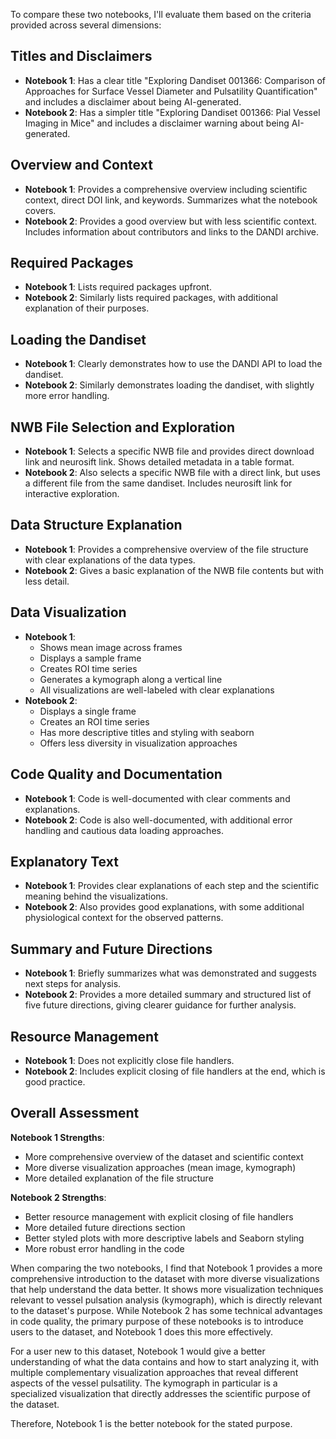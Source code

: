 To compare these two notebooks, I'll evaluate them based on the criteria provided across several dimensions:

## Titles and Disclaimers
- **Notebook 1**: Has a clear title "Exploring Dandiset 001366: Comparison of Approaches for Surface Vessel Diameter and Pulsatility Quantification" and includes a disclaimer about being AI-generated.
- **Notebook 2**: Has a simpler title "Exploring Dandiset 001366: Pial Vessel Imaging in Mice" and includes a disclaimer warning about being AI-generated.

## Overview and Context
- **Notebook 1**: Provides a comprehensive overview including scientific context, direct DOI link, and keywords. Summarizes what the notebook covers.
- **Notebook 2**: Provides a good overview but with less scientific context. Includes information about contributors and links to the DANDI archive.

## Required Packages
- **Notebook 1**: Lists required packages upfront.
- **Notebook 2**: Similarly lists required packages, with additional explanation of their purposes.

## Loading the Dandiset
- **Notebook 1**: Clearly demonstrates how to use the DANDI API to load the dandiset.
- **Notebook 2**: Similarly demonstrates loading the dandiset, with slightly more error handling.

## NWB File Selection and Exploration
- **Notebook 1**: Selects a specific NWB file and provides direct download link and neurosift link. Shows detailed metadata in a table format.
- **Notebook 2**: Also selects a specific NWB file with a direct link, but uses a different file from the same dandiset. Includes neurosift link for interactive exploration.

## Data Structure Explanation
- **Notebook 1**: Provides a comprehensive overview of the file structure with clear explanations of the data types.
- **Notebook 2**: Gives a basic explanation of the NWB file contents but with less detail.

## Data Visualization
- **Notebook 1**: 
  - Shows mean image across frames
  - Displays a sample frame
  - Creates ROI time series 
  - Generates a kymograph along a vertical line
  - All visualizations are well-labeled with clear explanations
- **Notebook 2**: 
  - Displays a single frame
  - Creates an ROI time series
  - Has more descriptive titles and styling with seaborn
  - Offers less diversity in visualization approaches

## Code Quality and Documentation
- **Notebook 1**: Code is well-documented with clear comments and explanations.
- **Notebook 2**: Code is also well-documented, with additional error handling and cautious data loading approaches.

## Explanatory Text
- **Notebook 1**: Provides clear explanations of each step and the scientific meaning behind the visualizations.
- **Notebook 2**: Also provides good explanations, with some additional physiological context for the observed patterns.

## Summary and Future Directions
- **Notebook 1**: Briefly summarizes what was demonstrated and suggests next steps for analysis.
- **Notebook 2**: Provides a more detailed summary and structured list of five future directions, giving clearer guidance for further analysis.

## Resource Management
- **Notebook 1**: Does not explicitly close file handlers.
- **Notebook 2**: Includes explicit closing of file handlers at the end, which is good practice.

## Overall Assessment

**Notebook 1 Strengths**:
- More comprehensive overview of the dataset and scientific context
- More diverse visualization approaches (mean image, kymograph)
- More detailed explanation of the file structure

**Notebook 2 Strengths**:
- Better resource management with explicit closing of file handlers
- More detailed future directions section
- Better styled plots with more descriptive labels and Seaborn styling
- More robust error handling in the code

When comparing the two notebooks, I find that Notebook 1 provides a more comprehensive introduction to the dataset with more diverse visualizations that help understand the data better. It shows more visualization techniques relevant to vessel pulsation analysis (kymograph), which is directly relevant to the dataset's purpose. While Notebook 2 has some technical advantages in code quality, the primary purpose of these notebooks is to introduce users to the dataset, and Notebook 1 does this more effectively.

For a user new to this dataset, Notebook 1 would give a better understanding of what the data contains and how to start analyzing it, with multiple complementary visualization approaches that reveal different aspects of the vessel pulsatility. The kymograph in particular is a specialized visualization that directly addresses the scientific purpose of the dataset.

Therefore, Notebook 1 is the better notebook for the stated purpose.
